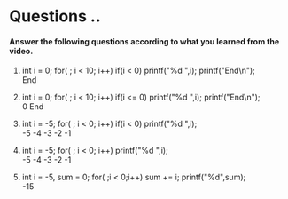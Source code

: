 # Questions ..

#### Answer the following questions according to what you learned from the video.

1. int i = 0; for( ; i < 10; i++) if(i < 0) printf("%d ",i); printf("End\n");  
   End

2. int i = 0; for( ; i < 10; i++) if(i <= 0) printf("%d ",i); printf("End\n");  
   0 End

3. int i = -5; for( ; i < 0; i++) if(i < 0) printf("%d ",i);  
   -5 -4 -3 -2 -1

4. int i = -5; for( ; i < 0; i++) printf("%d ",i);  
   -5 -4 -3 -2 -1

5. int i = -5, sum = 0; for( ;i < 0;i++) sum += i; printf("%d",sum);  
   -15
